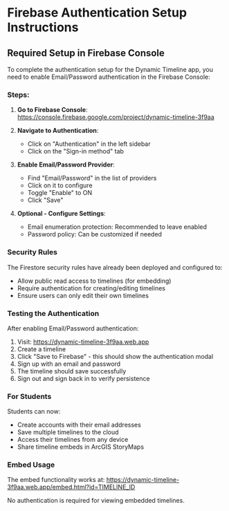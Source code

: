 # Firebase Authentication Setup Instructions

## Required Setup in Firebase Console

To complete the authentication setup for the Dynamic Timeline app, you need to enable Email/Password authentication in the Firebase Console:

### Steps:

1. **Go to Firebase Console**: https://console.firebase.google.com/project/dynamic-timeline-3f9aa

2. **Navigate to Authentication**:
   - Click on "Authentication" in the left sidebar
   - Click on the "Sign-in method" tab

3. **Enable Email/Password Provider**:
   - Find "Email/Password" in the list of providers
   - Click on it to configure
   - Toggle "Enable" to ON
   - Click "Save"

4. **Optional - Configure Settings**:
   - Email enumeration protection: Recommended to leave enabled
   - Password policy: Can be customized if needed

### Security Rules

The Firestore security rules have already been deployed and configured to:
- Allow public read access to timelines (for embedding)
- Require authentication for creating/editing timelines
- Ensure users can only edit their own timelines

### Testing the Authentication

After enabling Email/Password authentication:

1. Visit: https://dynamic-timeline-3f9aa.web.app
2. Create a timeline
3. Click "Save to Firebase" - this should show the authentication modal
4. Sign up with an email and password
5. The timeline should save successfully
6. Sign out and sign back in to verify persistence

### For Students

Students can now:
- Create accounts with their email addresses
- Save multiple timelines to the cloud
- Access their timelines from any device
- Share timeline embeds in ArcGIS StoryMaps

### Embed Usage

The embed functionality works at: https://dynamic-timeline-3f9aa.web.app/embed.html?id=TIMELINE_ID

No authentication is required for viewing embedded timelines.